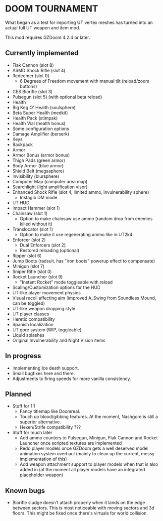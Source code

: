 # DOOM TOURNAMENT

What began as a test for importing UT vertex meshes has turned into an actual
full UT weapon and item mod.

This mod requires GZDoom 4.2.4 or later.

## Currently implemented

 - Flak Cannon (slot 8)
 - ASMD Shock Rifle (slot 4)
 - Redeemer (slot 0)
   - 6 Degrees of Freedom movement with manual tilt (reload/zoom buttons)
 - GES Biorifle (slot 3)
 - Pulsegun (slot 5) (with optional beta reload)
 - Health
  - Big Keg O' Health (soulsphere)
  - Beta Super Health (medkit)
  - Health Pack (stimpak)
  - Health Vial (health bonus)
 - Some configuration options
 - Damage Amplifier (berserk)
 - Keys
 - Backpack
 - Armor
  - Armor Bonus (armor bonus)
  - Thigh Pads (green armor)
  - Body Armor (blue armor)
  - Shield Belt (megasphere)
 - Invisibility (blursphere)
 - Computer Map (computer area map)
 - Searchlight (light amplification visor)
 - Enhanced Shock Rifle (slot 4, limited ammo, invulnerability sphere)
   - Instagib DM mode
 - UT HUD
 - Impact Hammer (slot 1)
 - Chainsaw (slot 1)
   - Option to make chainsaw use ammo (random drop from enemies killed without it)
 - Translocator (slot 1)
   - Option to make it use regenerating ammo like in UT2k4
 - Enforcer (slot 2)
   - Dual Enforcers (slot 2)
   - Restored reloading (optional)
 - Ripper (slot 6)
 - Jump Boots (radsuit, has "iron boots" powerup effect to compensate)
 - Minigun (slot 7)
 - Sniper Rifle (slot 0)
 - Rocket Launcher (slot 9)
   - "Instant Rocket" mode toggleable with reload
 - Scaling/Customization options for the HUD
 - UT-like player movement physics
 - Visual recoil affecting aim (improved A_Swing from Soundless Mound, can be
   toggled)
 - UT-like weapon dropping style
 - UT player classes
 - Heretic compatibility
 - Spanish localization
 - UT gore system (WIP, toggleable)
 - Liquid splashes
 - Original Invulnerability and Night Vision items

## In progress

 - Implementing Ice death support.
 - Small bugfixes here and there.
 - Adjustments to firing speeds for more vanilla consistency.

## Planned

 - Stuff for 1.1
   - Fancy titlemap like Doomreal.
   - Touch up blood/gibbing features. At the moment, Nashgore is still a
     superior alternative.
   - Hexen/Strife compatibility ???
 - Stuff for much later
   - Add ammo counters to Pulsegun, Minigun, Flak Cannon and Rocket Launcher
     once scripted textures are implemented
   - Redo player models once GZDoom gets a well deserved model animation system
     overhaul (mainly to clean up the current, messy implementation of this)
   - Add weapon attachment support to player models when that is also added in
     (at the moment all player models have an integrated placeholder weapon)

## Known bugs

 - Biorifle sludge doesn't attach properly when it lands on the edge between
   sectors. This is most noticeable with moving sectors and 3d floors. This
   might be fixed once there's virtuals for world collision.
